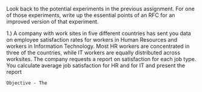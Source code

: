 Look back to the potential experiments in the previous assignment. For one of those experiments, write up the essential points of an RFC for an improved version of that experiment.

1.) A company with work sites in five different countries has sent you data on employee satisfaction rates for workers in Human Resources and workers in Information Technology. Most HR workers are concentrated in three of the countries, while IT workers are equally distributed across worksites. The company requests a report on satisfaction for each job type. You calculate average job satisfaction for HR and for IT and present the report

    Objective - The 
